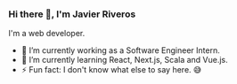 ### Hi there 👋, I'm Javier Riveros
I'm a web developer.

- 🔭 I’m currently working as a Software Engineer Intern.
- 🌱 I’m currently learning React, Next.js, Scala and Vue.js.
- ⚡ Fun fact: I don't know what else to say here. 😅
